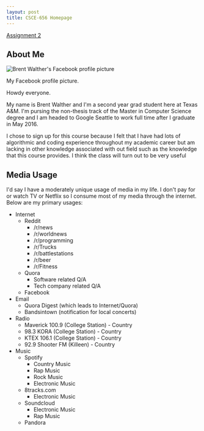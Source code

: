 ```yaml
---
layout: post
title: CSCE-656 Homepage
---
```


[Assignment 2](/csce-656-a2 "Assignment 2 Response")

## About Me

<div class="float-right media-object">
  <img src="https://graph.facebook.com/1377279049/picture?width=200&height=200" alt="Brent Walther's Facebook profile picture"><br>
  <p class="photo-caption">My Facebook profile picture.</p>
</div>

Howdy everyone.

My name is Brent Walther and I'm a second year grad student here at Texas A&amp;M. I'm pursing the non-thesis track of the Master in Computer Science degree and I am headed to Google Seattle to work full time after I graduate in May 2016.

I chose to sign up for this course because I felt that I have had lots of algorithmic and coding experience throughout my academic career but am lacking in other knowledge associated with out field such as the knowledge that this course provides. I think the class will turn out to be very useful

## Media Usage

I'd say I have a moderately unique usage of media in my life. I don't pay for or watch TV or Netflix so I consume most of my media through the internet. Below are my primary usages:

- Internet
  - Reddit
    - /r/news
    - /r/worldnews
    - /r/programming
    - /r/Trucks
    - /r/battlestations
    - /r/beer
    - /r/Fitness
  - Quora
    - Software related Q/A
    - Tech company related Q/A
  - Facebook
- Email
  - Quora Digest (which leads to Internet/Quora)
  - Bandsintown (notification for local concerts)
- Radio
  - Maverick 100.9 (College Station) - Country
  - 98.3 KORA (College Station) - Country
  - KTEX 106.1 (College Station) - Country
  - 92.9 Shooter FM (Killeen) - Country
- Music
  - Spotify
    - Country Music
    - Rap Music
    - Rock Music
    - Electronic Music
  - 8tracks.com
    - Electronic Music
  - Soundcloud
    - Electronic Music
    - Rap Music
  - Pandora
